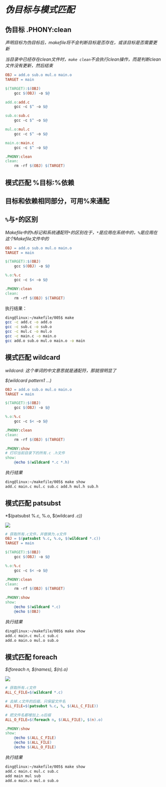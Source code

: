 # *伪目标与模式匹配*

## 伪目标 .PHONY:clean

*声明目标为伪目标后，makefile将不会判断目标是否存在，或该目标是否需要更新*

*当目录中已经存在clean文件时，`make clean`不会执行clean操作，而是判断clean文件没有更新，然后结束*

```mk
OBJ = add.o sub.o mul.o main.o
TARGET = main

$(TARGET):$(OBJ)
	gcc $(OBJ) -o $@

add.o:add.c
	gcc -c $^ -o $@

sub.o:sub.c
	gcc -c $^ -o $@

mul.o:mul.c
	gcc -c $^ -o $@

main.o:main.c
	gcc -c $^ -o $@

.PHONY:clean
clean:
	rm -rf $(OBJ) $(TARGET)
```

## 模式匹配 %目标:%依赖

## 目标和依赖相同部分，可用%来通配

## `%`与`*`的区别

*Makefile中的`%`标记和系统通配符`*`的区别在于，`*`是应用在系统中的，`%`是应用在这个Makefile文件中的*

```mk
OBJ = add.o sub.o mul.o main.o
TARGET = main

$(TARGET):$(OBJ)
	gcc $(OBJ) -o $@

%.o:%.c
	gcc -c $< -o $@

.PHONY:clean
clean:
	rm -rf $(OBJ) $(TARGET)
```

执行结果：

```sh
ding@linux:~/makefile/005$ make
gcc -c add.c -o add.o
gcc -c sub.c -o sub.o
gcc -c mul.c -o mul.o
gcc -c main.c -o main.o
gcc add.o sub.o mul.o main.o -o main
```

## 模式匹配 wildcard

*wildcard: 这个单词的中文意思就是通配符，那就很明显了*

*$(wildcard pattern1 ...)*

```mk
OBJ = add.o sub.o mul.o main.o
TARGET = main

$(TARGET):$(OBJ)
	gcc $(OBJ) -o $@

%.o:%.c
	gcc -c $< -o $@

.PHONY:clean
clean:
	rm -rf $(OBJ) $(TARGET)

.PHONY:show
# 打印当前目录下的所有.c .h文件
show:
	@echo $(wildcard *.c *.h)
```

*执行结果*

```sh
ding@linux:~/makefile/005$ make show
add.c main.c mul.c sub.c add.h mul.h sub.h
```

## 模式匹配 patsubst

*$(patsubst %.c, %.o, $(wildcard *.c))*

![](https://ding-aliyun.oss-cn-shenzhen.aliyuncs.com/s3c2440/5.3_patsubst.png)

```mk
# 获取所有.c文件，并替换为.o文件
OBJ = $(patsubst %.c, %.o, $(wildcard *.c))
TARGET = main

$(TARGET):$(OBJ)
	gcc $(OBJ) -o $@

%.o:%.c
	gcc -c $< -o $@

.PHONY:clean
clean:
	rm -rf $(OBJ) $(TARGET)

.PHONY:show
show:
	@echo $(wildcard *.c)
	@echo $(OBJ)
```

*执行结果*

```sh
ding@linux:~/makefile/005$ make show
add.c main.c mul.c sub.c
add.o main.o mul.o sub.o
```
## 模式匹配 foreach

*$(foreach n, $(names), $(n).o)*

![](https://ding-aliyun.oss-cn-shenzhen.aliyuncs.com/s3c2440/5.4_foreach.png)

```mk
# 获取所有.c文件
ALL_C_FILE=$(wildcard *.c)

# 去掉.c文件的后缀，只保留文件名
ALL_FILE=$(patsubst %.c, %, $(ALL_C_FILE))

# 把文件名都增加上.o后缀
ALL_O_FILE=$(foreach n, $(ALL_FILE), $(n).o)

.PHONY:show
show:
	@echo $(ALL_C_FILE)
	@echo $(ALL_FILE)
	@echo $(ALL_O_FILE)
```

*执行结果*

```sh
ding@linux:~/makefile/005$ make show
add.c main.c mul.c sub.c
add main mul sub
add.o main.o mul.o sub.o
```